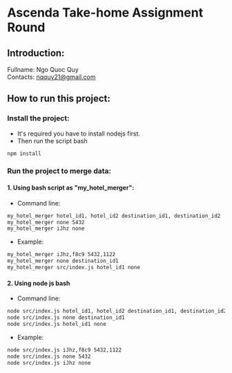 # Ascenda Take-home Assignment Round
## Introduction: 
Fullname: Ngo Quoc Quy\
Contacts: nqquy21@gmail.com

## How to run this project:
### Install the project: 
- It's required you have to install nodejs first.
- Then run the script bash 
```bash
npm install
```

### Run the project to merge data:
#### 1. Using bash script as "my_hotel_merger": 
- Command line:
```bash 
my_hotel_merger hotel_id1, hotel_id2 destination_id1, destination_id2
my_hotel_merger none 5432
my_hotel_merger iJhz none
```
- Example:
```bash 
my_hotel_merger iJhz,f8c9 5432,1122
my_hotel_merger none destination_id1
my_hotel_merger src/index.js hotel_id1 none
```

#### 2. Using node js bash
- Command line:
```bash
node src/index.js hotel_id1, hotel_id2 destination_id1, destination_id2
node src/index.js none destination_id1
node src/index.js hotel_id1 none
```
- Example:
```bash
node src/index.js iJhz,f8c9 5432,1122
node src/index.js none 5432
node src/index.js iJhz none
```
